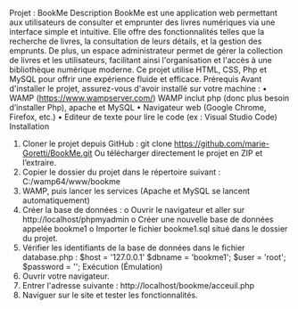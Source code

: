
Projet : BookMe 
Description
BookMe est une application web permettant aux utilisateurs de consulter et emprunter des livres numériques via une interface simple et intuitive. Elle offre des fonctionnalités telles que la recherche de livres, la consultation de leurs détails, et la gestion des emprunts. De plus, un espace administrateur permet de gérer la collection de livres et les utilisateurs, facilitant ainsi l'organisation et l'accès à une bibliothèque numérique moderne. Ce projet utilise HTML, CSS, Php et MySQL pour offrir une expérience fluide et efficace.
Prérequis
Avant d'installer le projet, assurez-vous d'avoir installé sur votre machine :
•	WAMP (https://www.wampserver.com/) 
WAMP inclut php (donc plus besoin d’installer Php), apache et MySQL
•	Navigateur web (Google Chrome, Firefox, etc.)
•	Editeur de texte pour lire le code (ex : Visual Studio Code)
Installation
1.	Cloner le projet depuis GitHub :
git clone https://github.com/marie-Goretti/BookMe.git
Ou télécharger directement le projet en ZIP et l’extraire.
2.	Copier le dossier du projet dans le répertoire suivant :
 C:/wamp64/www/bookme
3.	WAMP, puis lancer les services (Apache et MySQL se lancent automatiquement)
4.	Créer la base de données :
o	Ouvrir le navigateur et aller sur http://localhost/phpmyadmin
o	Créer une nouvelle base de données appelée bookme1
o	Importer le fichier bookme1.sql situé dans le dossier du projet.
5.	Vérifier les identifiants de la base de données dans le fichier database.php :
$host = '127.0.0.1'
$dbname = 'bookme1';
$user = 'root';
$password = '';
Exécution (Émulation)
1.	Ouvrir votre navigateur.
2.	Entrer l'adresse suivante : http://localhost/bookme/acceuil.php
3.	Naviguer sur le site et tester les fonctionnalités.
